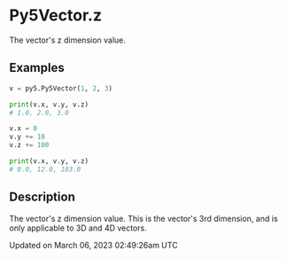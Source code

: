# Py5Vector.z

The vector's z dimension value.

## Examples

<div class="example-table">

<div class="example-row"><div class="example-cell-image">

</div><div class="example-cell-code">

```python
v = py5.Py5Vector(1, 2, 3)

print(v.x, v.y, v.z)
# 1.0, 2.0, 3.0

v.x = 0
v.y += 10
v.z += 100

print(v.x, v.y, v.z)
# 0.0, 12.0, 103.0
```

</div></div>

</div>

## Description

The vector's z dimension value. This is the vector's 3rd dimension, and is only applicable to 3D and 4D vectors.

Updated on March 06, 2023 02:49:26am UTC
